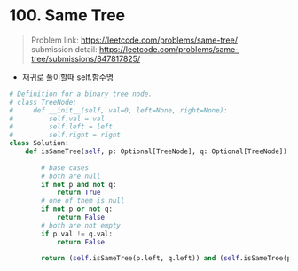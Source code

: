# 100. Same Tree

> Problem link: https://leetcode.com/problems/same-tree/  
> submission detail: https://leetcode.com/problems/same-tree/submissions/847817825/  


- 재귀로 풀이할때 self.함수명
```py
# Definition for a binary tree node.
# class TreeNode:
#     def __init__(self, val=0, left=None, right=None):
#         self.val = val
#         self.left = left
#         self.right = right
class Solution:
    def isSameTree(self, p: Optional[TreeNode], q: Optional[TreeNode]) -> bool:
        
        # base cases
        # both are null
        if not p and not q: 
            return True
        # one of them is null
        if not p or not q: 
            return False
        # both are not empty
        if p.val != q.val:
            return False

        return (self.isSameTree(p.left, q.left)) and (self.isSameTree(p.right, q.right))
```